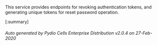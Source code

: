 






This service provides endpoints for revoking authentication tokens, and generating unique tokens for reset password operation.

[:summary]

###### Auto generated by Pydio Cells Enterprise Distribution v2.0.4 on 27-Feb-2020
